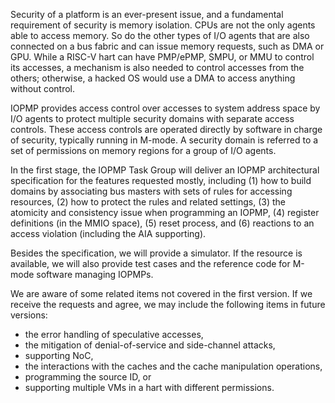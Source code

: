 Security of a platform is an ever-present issue, and a fundamental requirement of security is memory isolation. CPUs are not the only agents able to access memory. So do the other types of I/O agents that are also connected on a bus fabric and can issue memory requests, such as DMA or GPU. While a RISC-V hart can have PMP/ePMP, SMPU, or MMU to control its accesses, a mechanism is also needed to control accesses from the others; otherwise, a hacked OS would use a DMA to access anything without control.

IOPMP provides access control over accesses to system address space by I/O agents to protect multiple security domains with separate access controls. These access controls are operated directly by software in charge of security, typically running in M-mode. A security domain is referred to a set of permissions on memory regions for a group of I/O agents.

In the first stage, the IOPMP Task Group will deliver an IOPMP architectural specification for the features requested mostly, including
 (1) how to build domains by associating bus masters with sets of rules for accessing resources, 
 (2) how to protect the rules and related settings,
 (3) the atomicity and consistency issue when programming an IOPMP, 
 (4) register definitions (in the MMIO space),
 (5) reset process, and
 (6) reactions to an access violation (including the AIA supporting).

Besides the specification, we will provide a simulator. If the resource is available, we will also provide test cases and the reference code for M-mode software managing IOPMPs.

We are aware of some related items not covered in the first version. If we receive the requests and agree, we may include the following items in future versions:
- the error handling of speculative accesses,
- the mitigation of denial-of-service and side-channel attacks,
- supporting NoC,
- the interactions with the caches and the cache manipulation operations,
- programming the source ID, or
- supporting multiple VMs in a hart with different permissions.
